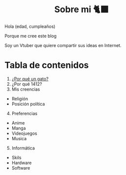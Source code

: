 <h1 style="text-align: center"> Sobre mi 🐈‍⬛ </h1>

Hola (edad, cumpleaños)

Porque me cree este blog

Soy un Vtuber que quiere compartir sus ideas en Internet.

# Tabla de contenidos

1. [¿Por qué un gato?](#¿por-qué-un-gato?)
2. ¿Por qué 1412?
3. Mis creencias

- Religión
- Posición política

4. Preferencias

- Anime
- Manga
- Videojuegos
- Musica

5. Informática

- Skils
- Hardware
- Software
